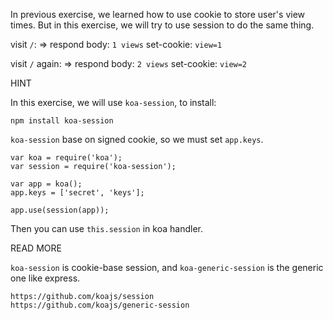 In previous exercise, we learned how to use cookie to store user's view times.
But in this exercise, we will try to use session to do the same thing.

visit `/`:
=>
respond body: `1 views`
set-cookie: `view=1`

visit `/` again:
=>
respond body: `2 views`
set-cookie: `view=2`

HINT

In this exercise, we will use `koa-session`, to install:

```
npm install koa-session
```

`koa-session` base on signed cookie, so we must set `app.keys`.

```
var koa = require('koa');
var session = require('koa-session');

var app = koa();
app.keys = ['secret', 'keys'];

app.use(session(app));
```

Then you can use `this.session` in koa handler.

READ MORE

`koa-session` is cookie-base session, and `koa-generic-session` is the generic one like express.

```
https://github.com/koajs/session
https://github.com/koajs/generic-session
```
